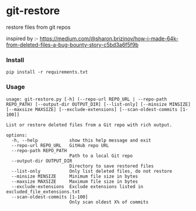 # git-restore

restore files from git repos

inspired by :- https://medium.com/@sharon.brizinov/how-i-made-64k-from-deleted-files-a-bug-bounty-story-c5bd3a6f5f9b


### Install
```
pip install -r requirements.txt
```

### Usage
```
usage: git-restore.py [-h] (--repo-url REPO_URL | --repo-path REPO_PATH) [--output-dir OUTPUT_DIR] [--list-only] [--minsize MINSIZE] [--maxsize MAXSIZE] [--exclude-extensions] [--scan-oldest-commits [1-100]]

List or restore deleted files from a Git repo with rich output.

options:
  -h, --help            show this help message and exit
  --repo-url REPO_URL   GitHub repo URL
  --repo-path REPO_PATH
                        Path to a local Git repo
  --output-dir OUTPUT_DIR
                        Directory to save restored files
  --list-only           Only list deleted files, do not restore
  --minsize MINSIZE     Minimum file size in bytes
  --maxsize MAXSIZE     Maximum file size in bytes
  --exclude-extensions  Exclude extensions listed in excluded_file_extensions.txt
  --scan-oldest-commits [1-100]
                        Only scan oldest X% of commits
```